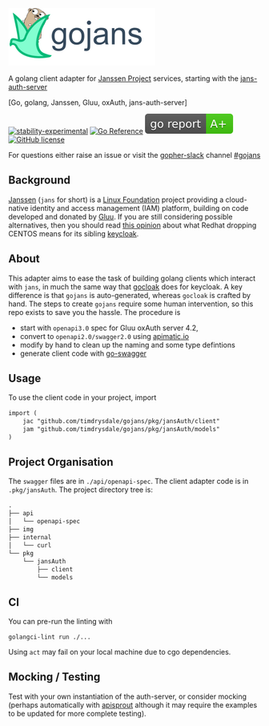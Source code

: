 ![alt text][logo]

A golang client adapter for [Janssen Project](https://github.com/JanssenProject/home) services, starting with the [jans-auth-server](https://github.com/JanssenProject/jans-auth-server)

[Go, golang, Janssen, Gluu, oxAuth, jans-auth-server]

[![stability-experimental](https://img.shields.io/badge/stability-experimental-orange.svg)](https://github.com/mkenney/software-guides/blob/master/STABILITY-BADGES.md#experimental) [![Go Reference](https://pkg.go.dev/badge/github.com/timdrysdale/gojans.svg)](https://pkg.go.dev/github.com/timdrysdale/gojans) ![alt text][report] [![GitHub license](https://img.shields.io/github/license/timdrysdale/gojans)](https://github.com/timdrysdale/gojans/blob/main/LICENSE) 

For questions either raise an issue or visit the [gopher-slack](https://invite.slack.golangbridge.org/) channel [#gojans](https://gophers.slack.com/app_redirect?channel=gojans)

## Background

[Janssen](https://github.com/JanssenProject/home) (`jans` for short) is a [Linux Foundation](https://www.linuxfoundation.org/) project providing a cloud-native identity and access management (IAM) platform, building on code developed and donated by [Gluu](https://www.gluu.org/). If you are still considering possible alternatives, then you should read [this opinion](https://www.gluu.org/blog/keycloak-is-the-next-centos/) about what Redhat dropping CENTOS means for its sibling [keycloak](https://www.keycloak.org/). 

## About

This adapter aims to ease the task of building golang clients which interact with `jans`, in much the same way that [gocloak](https:github.com/Nerzal/gocloak) does for keycloak. A key difference is that `gojans` is auto-generated, whereas `gocloak` is crafted by hand. The steps to create `gojans` require some human intervention, so this repo exists to save you the hassle. The procedure is

 - start with `openapi3.0` spec for Gluu oxAuth server 4.2, 
 - convert to `openapi2.0/swagger2.0` using [apimatic.io](https://apimatic.io)
 - modify by hand to clean up the naming and some type defintions
 - generate client code with [go-swagger](https://github.com/go-swagger/go-swagger) 


## Usage

To use the client code in your project, import

```
import (
	jac "github.com/timdrysdale/gojans/pkg/jansAuth/client"
	jam "github.com/timdrysdale/gojans/pkg/jansAuth/models"
)
```

## Project Organisation

The `swagger` files are in `./api/openapi-spec`. The client adapter code is in `.pkg/jansAuth`. The project directory tree is:

```
.
├── api
│   └── openapi-spec
├── img
├── internal
│   └── curl
└── pkg
    └── jansAuth
        ├── client
        └── models
```

## CI

You can pre-run the linting with 

```
golangci-lint run ./...  
```

Using `act` may fail on your local machine due to cgo dependencies.


## Mocking / Testing

Test with your own instantiation of the auth-server, or consider mocking (perhaps automatically with [apisprout](https://github.com/danielgtaylor/apisprout) although it may require the examples to be updated for more complete testing).

[logo]: ./img/logo.png "gopher grabs a ride with the janssen racing pigeon"
[report]: ./img/report.svg "badge from https://goreportcard.com/"



